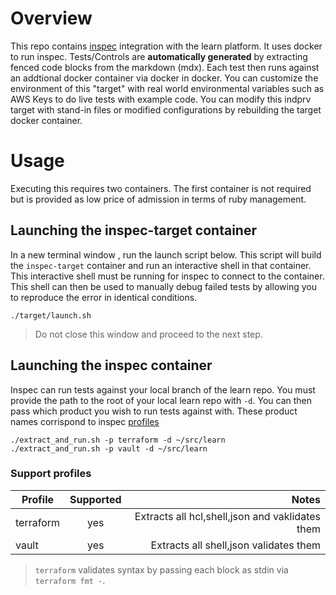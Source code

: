 # Overview

This repo contains [inspec](https://www.inspec.io/) integration with the learn platform. It uses docker to run inspec. Tests/Controls are __automatically generated__ by extracting fenced code blocks from the markdown (mdx). Each test then runs against an addtional docker container via docker in docker. You can customize the environment of this "target" with real world environmental variables such as AWS Keys to do live tests with example code. You can modify this indprv target with stand-in files or modified configurations by rebuilding the target docker container. 

# Usage

Executing this requires two containers. The first container is not required but is provided as low price of admission in terms of ruby management.


## Launching the inspec-target container

In a new terminal window , run the launch script below. This script will build the `inspec-target` container and run an interactive shell in that container. This interactive shell must be running for inspec to connect to the container. This shell can then be used to manually debug failed tests by allowing you to reproduce the error in identical conditions.

```shell
./target/launch.sh
```

> Do not close this window and proceed to the next step.

## Launching the inspec container

Inspec can run tests against your local branch of the learn repo. You must provide the path to the root of your local learn repo with `-d`.
You can then pass which product you wish to run tests against with. These product names corrispond to inspec [profiles](https://www.inspec.io/docs/reference/profiles/)


```shell
./extract_and_run.sh -p terraform -d ~/src/learn
./extract_and_run.sh -p vault -d ~/src/learn
```

### Support profiles


| Profile       | Supported     | Notes                                                                                                |
| ------------- |:-------------:| -----------------------------------------------:|
| terraform     | yes           | Extracts all hcl,shell,json and vaklidates them |
| vault         | yes           | Extracts all shell,json validates them          |

> `terraform` validates syntax by passing each block as stdin via `terraform fmt -`.
